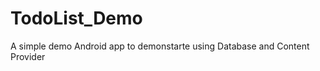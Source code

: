 TodoList_Demo
=============

A simple demo Android app to demonstarte using Database and Content Provider
